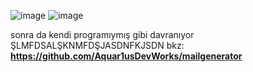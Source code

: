 ![image](https://user-images.githubusercontent.com/69371881/124684185-401e6200-ded7-11eb-817b-a7fd0d893147.png)
![image](https://user-images.githubusercontent.com/69371881/124684214-4d3b5100-ded7-11eb-91c4-817c1d02ec93.png)

sonra da kendi programıymış gibi davranıyor ŞLMFDSALŞKNMFDŞJASDNFKJSDN bkz: **https://github.com/Aquar1usDevWorks/mailgenerator**
